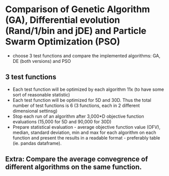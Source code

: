 # Comparison of Genetic Algorithm (GA), Differential evolution (Rand/1/bin and jDE) and Particle Swarm Optimization (PSO)
- choose 3 test functions and compare the implemented algorithms: GA, DE (both versions) and PSO

## 3 test functions
- Each test function will be optimized by each algorithm 11x (to have some sort of reasonable statistic)
- Each test function will be optimized for 5D and 30D. Thus the total number of test functions is 6 (3 functions, each in 2 different dimensional settinsg)
- Stop each run of an algorithm after 3,000*D objective function evaluations (15,000 for 5D and 90,000 for 30D)
- Prepare statistical evaluation - average objective function value (OFV), median, standard deviation, min and max for each algorithm on each function and present the results in a readable format - preferably table (ie. pandas dataframe).

## Extra: Compare the average convegrence of different algorithms on the same function.
